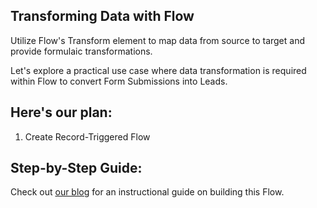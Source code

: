 ## Transforming Data with Flow

Utilize Flow's Transform element to map data from source to target and provide formulaic transformations.

Let's explore a practical use case where data transformation is required within Flow to convert Form Submissions into Leads.

## Here's our plan:

1. Create Record-Triggered Flow

## Step-by-Step Guide:

Check out [our blog](https://www.bigsolve.com/blog/transforming-data-with-flow) for an instructional guide on building this Flow.
